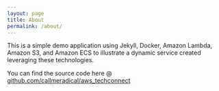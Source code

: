 ```yaml
---
layout: page
title: About
permalink: /about/
---
```


This is a simple demo application using Jekyll, Docker, Amazon Lambda, Amazon S3, 
and Amazon ECS to illustrate a dynamic service created leveraging these technologies.

You can find the source code here @ [github.com/callmeradical/aws_techconnect](https://github.com/callmeradical/aws_techconnect)
